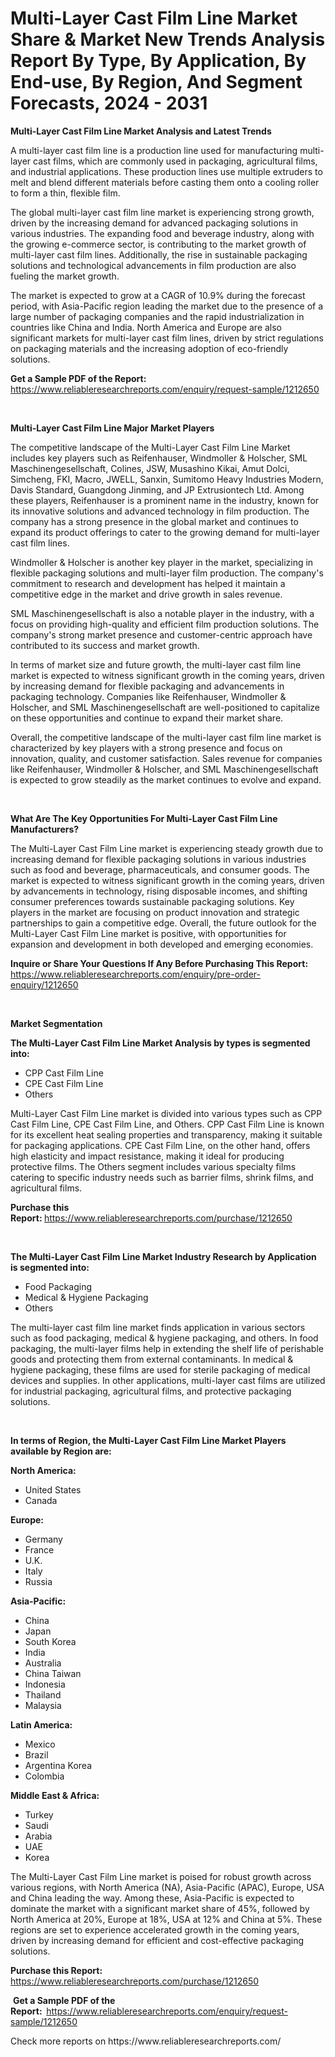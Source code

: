 <p><h1>Multi-Layer Cast Film Line Market Share & Market New Trends Analysis Report By Type, By Application, By End-use, By Region, And Segment Forecasts, 2024 - 2031</h1></p><p><strong>Multi-Layer Cast Film Line Market Analysis and Latest Trends</strong></p>
<p><p>A multi-layer cast film line is a production line used for manufacturing multi-layer cast films, which are commonly used in packaging, agricultural films, and industrial applications. These production lines use multiple extruders to melt and blend different materials before casting them onto a cooling roller to form a thin, flexible film.</p><p>The global multi-layer cast film line market is experiencing strong growth, driven by the increasing demand for advanced packaging solutions in various industries. The expanding food and beverage industry, along with the growing e-commerce sector, is contributing to the market growth of multi-layer cast film lines. Additionally, the rise in sustainable packaging solutions and technological advancements in film production are also fueling the market growth.</p><p>The market is expected to grow at a CAGR of 10.9% during the forecast period, with Asia-Pacific region leading the market due to the presence of a large number of packaging companies and the rapid industrialization in countries like China and India. North America and Europe are also significant markets for multi-layer cast film lines, driven by strict regulations on packaging materials and the increasing adoption of eco-friendly solutions.</p></p>
<p><strong>Get a Sample PDF of the Report:&nbsp;</strong> <a href="https://www.reliableresearchreports.com/enquiry/request-sample/1212650">https://www.reliableresearchreports.com/enquiry/request-sample/1212650</a></p>
<p>&nbsp;</p>
<p><strong>Multi-Layer Cast Film Line Major Market Players</strong></p>
<p><p>The competitive landscape of the Multi-Layer Cast Film Line Market includes key players such as Reifenhauser, Windmoller & Holscher, SML Maschinengesellschaft, Colines, JSW, Musashino Kikai, Amut Dolci, Simcheng, FKI, Macro, JWELL, Sanxin, Sumitomo Heavy Industries Modern, Davis Standard, Guangdong Jinming, and JP Extrusiontech Ltd. Among these players, Reifenhauser is a prominent name in the industry, known for its innovative solutions and advanced technology in film production. The company has a strong presence in the global market and continues to expand its product offerings to cater to the growing demand for multi-layer cast film lines.</p><p>Windmoller & Holscher is another key player in the market, specializing in flexible packaging solutions and multi-layer film production. The company's commitment to research and development has helped it maintain a competitive edge in the market and drive growth in sales revenue.</p><p>SML Maschinengesellschaft is also a notable player in the industry, with a focus on providing high-quality and efficient film production solutions. The company's strong market presence and customer-centric approach have contributed to its success and market growth.</p><p>In terms of market size and future growth, the multi-layer cast film line market is expected to witness significant growth in the coming years, driven by increasing demand for flexible packaging and advancements in packaging technology. Companies like Reifenhauser, Windmoller & Holscher, and SML Maschinengesellschaft are well-positioned to capitalize on these opportunities and continue to expand their market share.</p><p>Overall, the competitive landscape of the multi-layer cast film line market is characterized by key players with a strong presence and focus on innovation, quality, and customer satisfaction. Sales revenue for companies like Reifenhauser, Windmoller & Holscher, and SML Maschinengesellschaft is expected to grow steadily as the market continues to evolve and expand.</p></p>
<p>&nbsp;</p>
<p><strong>What Are The Key Opportunities For Multi-Layer Cast Film Line Manufacturers?</strong></p>
<p><p>The Multi-Layer Cast Film Line market is experiencing steady growth due to increasing demand for flexible packaging solutions in various industries such as food and beverage, pharmaceuticals, and consumer goods. The market is expected to witness significant growth in the coming years, driven by advancements in technology, rising disposable incomes, and shifting consumer preferences towards sustainable packaging solutions. Key players in the market are focusing on product innovation and strategic partnerships to gain a competitive edge. Overall, the future outlook for the Multi-Layer Cast Film Line market is positive, with opportunities for expansion and development in both developed and emerging economies.</p></p>
<p><strong>Inquire or Share Your Questions If Any Before Purchasing This Report:</strong> <a href="https://www.reliableresearchreports.com/enquiry/pre-order-enquiry/1212650">https://www.reliableresearchreports.com/enquiry/pre-order-enquiry/1212650</a></p>
<p>&nbsp;</p>
<p><strong>Market Segmentation</strong></p>
<p><strong>The Multi-Layer Cast Film Line Market Analysis by types is segmented into:</strong></p>
<p><ul><li>CPP Cast Film Line</li><li>CPE Cast Film Line</li><li>Others</li></ul></p>
<p><p>Multi-Layer Cast Film Line market is divided into various types such as CPP Cast Film Line, CPE Cast Film Line, and Others. CPP Cast Film Line is known for its excellent heat sealing properties and transparency, making it suitable for packaging applications. CPE Cast Film Line, on the other hand, offers high elasticity and impact resistance, making it ideal for producing protective films. The Others segment includes various specialty films catering to specific industry needs such as barrier films, shrink films, and agricultural films.</p></p>
<p><strong>Purchase this Report:&nbsp;</strong><a href="https://www.reliableresearchreports.com/purchase/1212650">https://www.reliableresearchreports.com/purchase/1212650</a></p>
<p>&nbsp;</p>
<p><strong>The Multi-Layer Cast Film Line Market Industry Research by Application is segmented into:</strong></p>
<p><ul><li>Food Packaging</li><li>Medical & Hygiene Packaging</li><li>Others</li></ul></p>
<p><p>The multi-layer cast film line market finds application in various sectors such as food packaging, medical & hygiene packaging, and others. In food packaging, the multi-layer films help in extending the shelf life of perishable goods and protecting them from external contaminants. In medical & hygiene packaging, these films are used for sterile packaging of medical devices and supplies. In other applications, multi-layer cast films are utilized for industrial packaging, agricultural films, and protective packaging solutions.</p></p>
<p>&nbsp;</p>
<p><strong>In terms of Region, the Multi-Layer Cast Film Line Market Players available by Region are:</strong></p>
<p>
    <p> <strong> North America: </strong>
        <ul>
            <li>United States</li>
            <li>Canada</li>
        </ul>
        </p> 
    <p> <strong> Europe: </strong>
        <ul>
            <li>Germany</li>
            <li>France</li>
            <li>U.K.</li>
            <li>Italy</li>
            <li>Russia</li>
        </ul>
        </p> 
    <p> <strong> Asia-Pacific: </strong>
        <ul>
            <li>China</li>
            <li>Japan</li>
            <li>South Korea</li>
            <li>India</li>
            <li>Australia</li>
            <li>China Taiwan</li>
            <li>Indonesia</li>
            <li>Thailand</li>
            <li>Malaysia</li>
        </ul>
        </p> 
    <p> <strong> Latin America: </strong>
        <ul>
            <li>Mexico</li>
            <li>Brazil</li>
            <li>Argentina Korea</li>
            <li>Colombia</li>
        </ul>
        </p> 
    <p> <strong> Middle East & Africa: </strong>
        <ul>
            <li>Turkey</li>
            <li>Saudi</li>
            <li>Arabia</li>
            <li>UAE</li>
            <li>Korea</li>
        </ul>
    </p>
    </p>
<p><p>The Multi-Layer Cast Film Line market is poised for robust growth across various regions, with North America (NA), Asia-Pacific (APAC), Europe, USA and China leading the way. Among these, Asia-Pacific is expected to dominate the market with a significant market share of 45%, followed by North America at 20%, Europe at 18%, USA at 12% and China at 5%. These regions are set to experience accelerated growth in the coming years, driven by increasing demand for efficient and cost-effective packaging solutions.</p></p>
<p><strong>Purchase this Report: </strong><a href="https://www.reliableresearchreports.com/purchase/1212650">https://www.reliableresearchreports.com/purchase/1212650</a></p>
<p>&nbsp;<strong>Get a Sample PDF of the Report:&nbsp;&nbsp;</strong><a href="https://www.reliableresearchreports.com/enquiry/request-sample/1212650">https://www.reliableresearchreports.com/enquiry/request-sample/1212650</a></p>
<p><strong></strong></p>
<p>Check more reports on https://www.reliableresearchreports.com/</p>